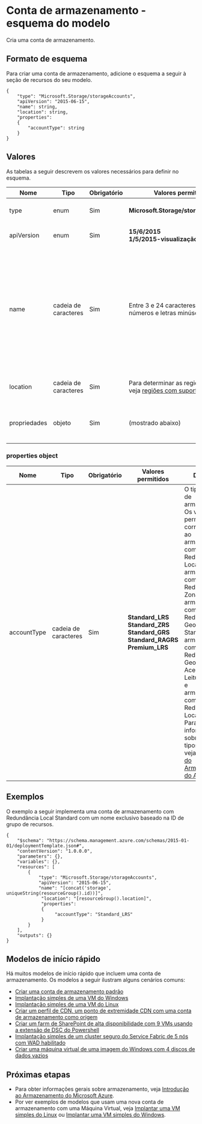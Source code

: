 <properties
   pageTitle="Modelo de armazenamento do Gerenciador de Recursos | Microsoft Azure"
   description="Mostra o esquema do Gerenciador de Recursos para a implantação de contas de armazenamento por meio de um modelo."
   services="azure-resource-manager,storage"
   documentationCenter="na"
   authors="tfitzmac"
   manager="wpickett"
   editor=""/>

<tags
   ms.service="azure-resource-manager"
   ms.devlang="na"
   ms.topic="article"
   ms.tgt_pltfrm="na"
   ms.workload="na"
   ms.date="01/04/2016"
   ms.author="tomfitz"/>

# Conta de armazenamento - esquema do modelo

Cria uma conta de armazenamento.

## Formato de esquema

Para criar uma conta de armazenamento, adicione o esquema a seguir à seção de recursos do seu modelo.

    {
        "type": "Microsoft.Storage/storageAccounts",
        "apiVersion": "2015-06-15",
        "name": string,
        "location": string,
        "properties": 
        {
        	"accountType": string
        }
    }

## Valores

As tabelas a seguir descrevem os valores necessários para definir no esquema.

| Nome | Tipo | Obrigatório | Valores permitidos | Descrição |
| ---- | ---- | -------- | ---------------- | ----------- |
| type | enum | Sim | **Microsoft.Storage/storageAccounts** | O tipo de recurso a ser criado. |
| apiVersion | enum | Sim | **15/6/2015** <br /> **1/5/2015-visualização** | A versão da API a ser usada para criar o recurso. | 
| name | cadeia de caracteres | Sim | Entre 3 e 24 caracteres, somente números e letras minúsculas | O nome da conta de armazenamento a ser criada. O nome deve ser exclusivo em todo o Azure. Considere o uso da função [uniqueString](resource-group-template-functions.md#uniquestring) com a convenção de nomenclatura, como mostrado no exemplo abaixo. |
| location | cadeia de caracteres | Sim | Para determinar as regiões válidas, veja [regiões com suporte](resource-manager-supported-services.md#supported-regions). | A região para hospedar a conta de armazenamento. |
| propriedades | objeto | Sim | (mostrado abaixo) | Um objeto que especifica o tipo de conta de armazenamento a ser criada.

### properties object

| Nome | Tipo | Obrigatório | Valores permitidos | Descrição |
| ---- | ---- | -------- | ---------------- | ----------- |
| accountType | cadeia de caracteres | Sim | **Standard\_LRS**<br />**Standard\_ZRS**<br />**Standard\_GRS**<br />**Standard\_RAGRS**<br />**Premium\_LRS** | O tipo de conta de armazenamento. Os valores permitidos correspondem ao armazenamento com Redundância Local Standard, armazenamento com Redundância de Zona Standard, armazenamento com Redundância Geográfica Standard, armazenamento com Redundância Geográfica com Acesso de Leitura Standard e armazenamento com Redundância Local Premium. Para obter informações sobre esses tipos de conta, veja [Replicação do Armazenamento do Azure](./storage/storage-redundancy.md). |

	
## Exemplos

O exemplo a seguir implementa uma conta de armazenamento com Redundância Local Standard com um nome exclusivo baseado na ID de grupo de recursos.

    {
        "$schema": "https://schema.management.azure.com/schemas/2015-01-01/deploymentTemplate.json#",
        "contentVersion": "1.0.0.0",
        "parameters": {},
        "variables": {},
        "resources": [
            {
                "type": "Microsoft.Storage/storageAccounts",
                "apiVersion": "2015-06-15",
                "name": "[concat('storage', uniqueString(resourceGroup().id))]",
		         "location": "[resourceGroup().location]",
        	     "properties": 
        	     {
        		      "accountType": "Standard_LRS"
        	     }
	        }
	    ],
	    "outputs": {}
    }

## Modelos de início rápido

Há muitos modelos de início rápido que incluem uma conta de armazenamento. Os modelos a seguir ilustram alguns cenários comuns:

- [Criar uma conta de armazenamento padrão](https://github.com/Azure/azure-quickstart-templates/tree/master/101-storage-account-create)
- [Implantação simples de uma VM do Windows](https://github.com/Azure/azure-quickstart-templates/tree/master/101-vm-simple-windows)
- [Implantação simples de uma VM do Linux](https://github.com/Azure/azure-quickstart-templates/tree/master/101-vm-simple-linux)
- [Criar um perfil de CDN, um ponto de extremidade CDN com uma conta de armazenamento como origem](https://github.com/Azure/azure-quickstart-templates/tree/master/201-cdn-with-storage-account)
- [Criar um farm de SharePoint de alta disponibilidade com 9 VMs usando a extensão de DSC do Powershell](https://github.com/Azure/azure-quickstart-templates/tree/master/sharepoint-server-farm-ha)
- [Implantação simples de um cluster seguro do Service Fabric de 5 nós com WAD habilitado](https://github.com/Azure/azure-quickstart-templates/tree/master/service-fabric-secure-cluster-5-node-1-nodetype-wad)
- [Criar uma máquina virtual de uma imagem do Windows com 4 discos de dados vazios](https://github.com/Azure/azure-quickstart-templates/tree/master/101-vm-multiple-data-disk)


## Próximas etapas

- Para obter informações gerais sobre armazenamento, veja [Introdução ao Armazenamento do Microsoft Azure](./storage/storage-introduction.md).
- Por ver exemplos de modelos que usam uma nova conta de armazenamento com uma Máquina Virtual, veja [Implantar uma VM simples do Linux](https://azure.microsoft.com/documentation/templates/101-simple-linux-vm/) ou [Implantar uma VM simples do Windows](https://azure.microsoft.com/documentation/templates/101-simple-windows-vm/).

<!---HONumber=AcomDC_0107_2016-->